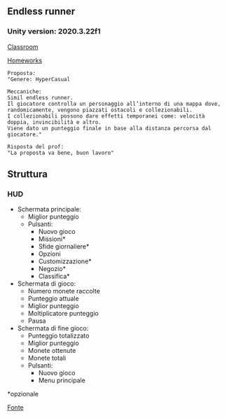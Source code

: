 ## Endless runner

### Unity version: 2020.3.22f1

[Classroom](https://classroom.google.com/u/2/c/NDMyODE2MzMxNzky/a/NDQzMzU1Mjc1NjI2/details)

[Homeworks](https://mega.nz/file/8p1WkKCZ#A8-EQJq6pvmOkuNbb6ecuveq2p7KXDH_vU_ymk6Gvs8)

````
Proposta:
"Genere: HyperCasual

Meccaniche:
Simil endless runner.
Il giocatore controlla un personaggio all’interno di una mappa dove, randomicamente, vengono piazzati ostacoli e collezionabili.
I collezionabili possono dare effetti temporanei come: velocità doppia, invincibilità e altro.
Viene dato un punteggio finale in base alla distanza percorsa dal giocatore."

Risposta del prof:
"La proposta va bene, buon lavoro"
````
## Struttura
### HUD
- Schermata principale:
	- Miglior punteggio
	- Pulsanti:
		- Nuovo gioco
		- Missioni*
		- Sfide giornaliere*
		- Opzioni
		- Customizzazione*
		- Negozio*
		- Classifica*
- Schermata di gioco:
	- Numero monete raccolte
	- Punteggio attuale
	- Miglior punteggio
	- Moltiplicatore punteggio
	- Pausa
- Schermata di fine gioco:
	- Punteggio totalizzato
	- Miglior punteggio
	- Monete ottenute
	- Monete totali
	- Pulsanti:
		- Nuovo gioco
		- Menu principale

*opzionale

[Fonte](https://www.youtube.com/watch?v=CmuAAf1mhiY)
